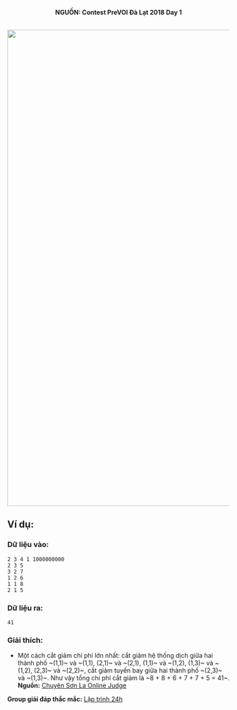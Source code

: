 **<center>NGUỒN: Contest PreVOI Đà Lạt 2018 Day 1</center>**
<br>

<center><img src="/images/problems/1156/connect.svg" width=1080px></center>

## Ví dụ:
### Dữ liệu vào:
```
2 3 4 1 1000000000
2 3 5
3 2 7
1 2 6
1 1 8
2 1 5
```

### Dữ liệu ra:
```
41
```

### Giải thích:
- Một cách cắt giảm chi phí lớn nhất: cắt giảm hệ thống dịch giữa hai thành phố ~(1,1)~ và ~(1,1), (2,1)~ và ~(2,1), (1,1)~ và ~(1,2), (1,3)~ và ~(1,2), (2,3)~ và ~(2,2)~, cắt giảm tuyến bay giữa hai thành phố ~(2,3)~ và ~(1,3)~. Như vậy tổng chi phí cắt giảm là ~8 + 8 + 6 + 7 + 7 + 5 = 41~.
**Nguồn:** [Chuyên Sơn La Online Judge](http://csloj.ddns.net/)

**Group giải đáp thắc mắc:** [Lập trình 24h](https://www.facebook.com/groups/1386904321519984)